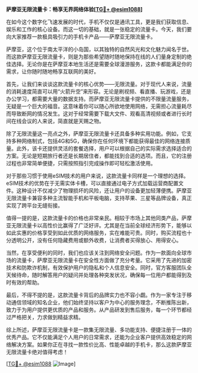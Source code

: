 **萨摩亚无限流量卡：畅享无界网络体验[[TG💪+ @esim1088](https://t.me/s/esim1088)]**

在如今这个数字化飞速发展的时代，手机不仅仅是通讯工具，更是我们获取信息、娱乐和工作的核心设备。而这一切的基础，就是一张稳定的流量卡。今天，我们要向大家推荐一款极具吸引力的手机卡产品——萨摩亚无限流量卡。

萨摩亚，这个位于南太平洋的小岛国，以其独特的自然风光和文化魅力闻名于世。而这款萨摩亚无限流量卡，则是为那些希望随时随地保持在线的人们量身定制的绝佳选择。无论你是在萨摩亚本地生活还是需要全球漫游服务，这款卡都能满足你的需求，让你随时随地畅享互联网的美好。

首先，让我们来谈谈这款流量卡的核心优势——无限流量。对于现代人来说，流量的消耗速度简直可以用“火箭升空”来形容。无论是刷视频、看直播、玩游戏，还是办公学习，都需要大量的数据支持。而萨摩亚无限流量卡提供的不限量流量服务，无疑是一个巨大的福音。这意味着你可以随心所欲地使用网络，无需担心流量耗尽而导致断网的情况发生。这对于经常需要下载大文件、观看高清视频或者进行长时间在线会议的人来说，简直就是天赐之物。

除了无限流量这一亮点之外，萨摩亚无限流量卡还具备多种实用功能。例如，它支持多种网络制式，包括4G和5G，确保你在任何环境下都能获得最佳的网络连接质量。此外，该卡还提供灵活的套餐选择，用户可以根据自己的实际需求选择适合的方案。无论是短期旅行者还是长期居住者，都能找到合适的选项。而且，它的注册过程也非常简单便捷，只需按照指引完成操作即可轻松激活使用。

对于那些习惯于使用eSIM技术的用户来说，这款流量卡同样是一个理想的选择。eSIM技术的优势在于无需实体卡槽，可以直接通过电子方式加载运营商配置文件。这种设计不仅减少了物理损坏的风险，还让用户的设备更加轻薄便携。萨摩亚无限流量卡兼容多种主流智能手机和平板电脑，支持苹果、三星等品牌设备，真正实现了跨平台无缝衔接。

值得一提的是，这款流量卡的价格也非常亲民。相较于市场上其他同类产品，萨摩亚无限流量卡以高性价比赢得了广泛好评。尤其是在当前全球经济形势下，能够以如此实惠的价格享受到如此优质的网络服务，实在难能可贵。同时，购买流程也十分透明公开，没有任何隐藏费用或额外收费，让消费者买得放心、用得安心。

当然，在享受便利的同时，我们也应该关注到网络安全问题。作为一款面向全球市场的流量卡，萨摩亚无限流量卡在安全性方面做了充分考量。它采用了先进的加密技术和防欺诈机制，有效保护用户的隐私和个人信息安全。同时，官方客服团队全天候待命，随时解答用户的疑问并处理各种突发状况，确保每一位用户都能得到及时有效的帮助。

最后，不得不提的是，这款流量卡背后的品牌实力也不容小觑。作为一家专注于移动通信领域的知名企业，他们始终坚持以客户为中心的服务理念，不断推陈出新，致力于为用户提供更优质的产品和服务。从产品研发到售后服务，每一个环节都经过严格把关，力求做到精益求精。

综上所述，萨摩亚无限流量卡是一款集无限流量、多功能支持、便捷注册于一体的优秀产品。它不仅能满足个人用户的日常需求，还能为企业客户提供高效稳定的网络解决方案。如果你正在寻找一款性价比高、性能卓越的手机卡，那么这款萨摩亚无限流量卡绝对值得考虑！

[[TG💪+ @esim1088](https://t.me/s/esim1088) ![Image](https://i.postimg.cc/4NQfJmqS/Snipaste-2025-05-13-00-14-12.png)]